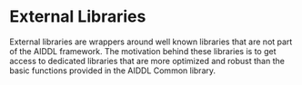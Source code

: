 # External Libraries

External libraries are wrappers around well known libraries that are not part of
the AIDDL framework. The motivation behind these libraries is to get access to
dedicated libraries that are more optimized and robust than the basic functions
provided in the AIDDL Common library.


